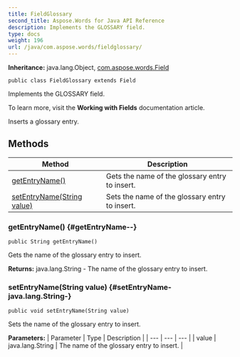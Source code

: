 ```yaml
---
title: FieldGlossary
second_title: Aspose.Words for Java API Reference
description: Implements the GLOSSARY field.
type: docs
weight: 196
url: /java/com.aspose.words/fieldglossary/
---
```


**Inheritance:**
java.lang.Object, [com.aspose.words.Field](../../com.aspose.words/field)
```
public class FieldGlossary extends Field
```

Implements the GLOSSARY field.

To learn more, visit the **Working with Fields** documentation article.

Inserts a glossary entry.
## Methods

| Method | Description |
| --- | --- |
| [getEntryName()](#getEntryName--) | Gets the name of the glossary entry to insert. |
| [setEntryName(String value)](#setEntryName-java.lang.String-) | Sets the name of the glossary entry to insert. |
### getEntryName() {#getEntryName--}
```
public String getEntryName()
```


Gets the name of the glossary entry to insert.

**Returns:**
java.lang.String - The name of the glossary entry to insert.
### setEntryName(String value) {#setEntryName-java.lang.String-}
```
public void setEntryName(String value)
```


Sets the name of the glossary entry to insert.

**Parameters:**
| Parameter | Type | Description |
| --- | --- | --- |
| value | java.lang.String | The name of the glossary entry to insert. |


